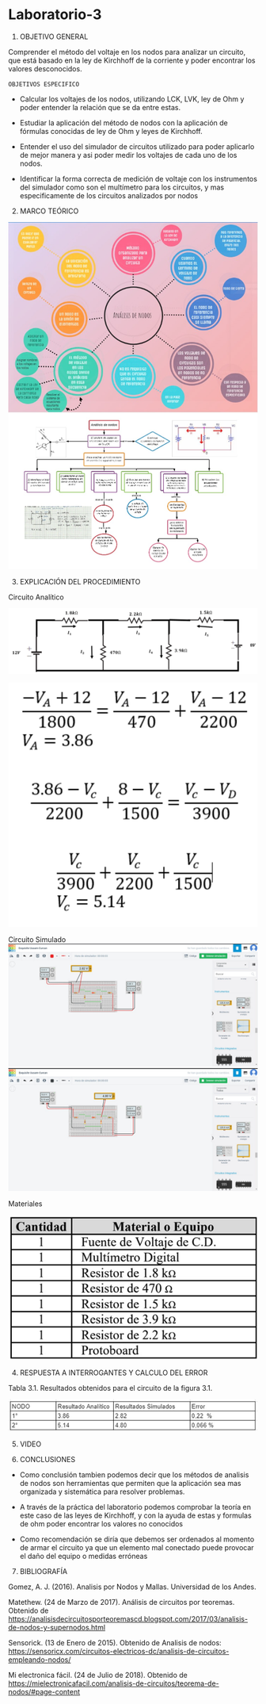 # Laboratorio-3

1. OBJETIVO GENERAL 

Comprender el método del voltaje en los nodos para analizar un circuito, que está basado en la ley de Kirchhoff de la corriente y poder encontrar los valores desconocidos.

    OBJETIVOS ESPECIFICO 
    
* Calcular los voltajes de los nodos, utilizando LCK, LVK, ley de Ohm y poder entender la relación que se da entre estas.

* Estudiar la aplicación del método de nodos con la aplicación de fórmulas conocidas de ley de Ohm y leyes de Kirchhoff.

* Entender el uso del simulador de circuitos utilizado para poder aplicarlo de mejor manera y asi poder medir los voltajes de cada uno de los nodos.

* Identificar la forma correcta de medición de voltaje con los instrumentos del simulador como son el multímetro para los circuitos,  y mas especificamente de los circuitos analizados por nodos
    
       
2. MARCO TEÓRICO

<img src="marco%20teorico/1.jpg" width=800 >


<img src="marco%20teorico/2.jpg" width=900 >


3. EXPLICACIÓN DEL PROCEDIMIENTO

Circuito Analítico

![](Img/Circuito.PNG)

![](Img/cal2.PNG)


Circuito Simulado
![](Img/LB1.jpeg)
![](Img/LB2.jpeg)

Materiales

![](Img/Materiales.jpeg)


4. RESPUESTA A INTERROGANTES Y CALCULO DEL ERROR

Tabla 3.1. Resultados obtenidos para el circuito de la figura 3.1.

![](Img/tabla.jpeg)

5. VIDEO

6. CONCLUSIONES

* Como conclusión tambien podemos decir que los métodos de analisis de nodos son herramientas que permiten que la aplicación sea mas organizada y sistemática para resolver problemas.

* A través de la práctica del laboratorio podemos comprobar la teoría en este caso de las leyes de Kirchhoff, y con la ayuda de estas y formulas de ohm poder encontrar los valores no conocidos 

* Como recomendación se diría que debemos ser ordenados al momento de armar el circuito ya que un elemento mal conectado puede provocar el daño del equipo o medidas erróneas

7. BIBLIOGRAFÍA

Gomez, A. J. (2016). Analisis por Nodos y Mallas. Universidad de los Andes.

Matethew. (24 de Marzo de 2017). Análisis de circuitos por teoremas. Obtenido de https://analisisdecircuitosporteoremascd.blogspot.com/2017/03/analisis-de-nodos-y-supernodos.html

Sensorick. (13 de Enero de 2015). Obtenido de Analisis de nodos: https://sensoricx.com/circuitos-electricos-dc/analisis-de-circuitos-empleando-nodos/

Mi electronica fácil. (24 de Julio de 2018). Obtenido de https://mielectronicafacil.com/analisis-de-circuitos/teorema-de-nodos/#page-content
